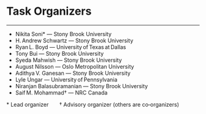 # Task Organizers  
---
* Nikita Soni* — Stony Brook University  
* H. Andrew Schwartz — Stony Brook University  
* Ryan L. Boyd — University of Texas at Dallas  
* Tony Bui — Stony Brook University  
* Syeda Mahwish — Stony Brook University  
* August Nilsson — Oslo Metropolitan University  
* Adithya V. Ganesan — Stony Brook University  
* Lyle Ungar — University of Pennsylvania  
* Niranjan Balasubramanian — Stony Brook University  
* Saif M. Mohammad† — NRC Canada  

\* Lead organizer  † Advisory organizer (others are co‑organizers)